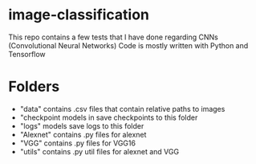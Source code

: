 # image-classification
This repo contains a few tests that I have done regarding CNNs (Convolutional Neural Networks)
Code is mostly written with Python and Tensorflow

# Folders
- "data"                  contains .csv files that contain relative paths to images
- "checkpoint             models in save checkpoints to this folder
- "logs"                  models save logs to this folder
- "Alexnet"				  contains .py files for alexnet
- "VGG"                   contains .py files for VGG16
- "utils"                 contains .py util files for alexnet and VGG
